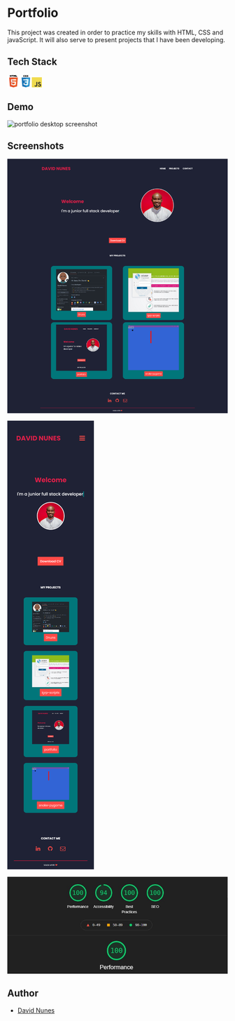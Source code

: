 # Portfolio

This project was created in order to practice my skills with HTML, CSS and javaScript. It will also serve to present projects that I have been developing.


## Tech Stack

<img alt="HTML5" width="28px" src="https://raw.githubusercontent.com/github/explore/80688e429a7d4ef2fca1e82350fe8e3517d3494d/topics/html/html.png" /><img alt="CSS3" width="28px" src="https://raw.githubusercontent.com/github/explore/80688e429a7d4ef2fca1e82350fe8e3517d3494d/topics/css/css.png" /><img alt="JavaScript" width="23px" src="https://raw.githubusercontent.com/github/explore/80688e429a7d4ef2fca1e82350fe8e3517d3494d/topics/javascript/javascript.png" />

  
## Demo

![portfolio desktop screenshot](readme_resources/project-gif.gif)
  
## Screenshots

![portfolio desktop screenshot](readme_resources/portfolio_fP.png)

![portfolio desktop screenshot](readme_resources/portfolio_fPm.png)

![portfolio desktop screenshot](readme_resources/seo.jpg)
  
## Author

- [David Nunes](https://www.github.com/Dnuns)

